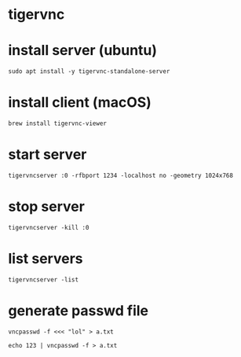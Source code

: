 # tigervnc

# install server (ubuntu)

`sudo apt install -y tigervnc-standalone-server`

# install client (macOS)

`brew install tigervnc-viewer`

# start server

`tigervncserver :0 -rfbport 1234 -localhost no -geometry 1024x768`

# stop server

`tigervncserver -kill :0`

# list servers

`tigervncserver -list`

# generate passwd file

`vncpasswd -f <<< "lol" > a.txt`

`echo 123 | vncpasswd -f > a.txt`
